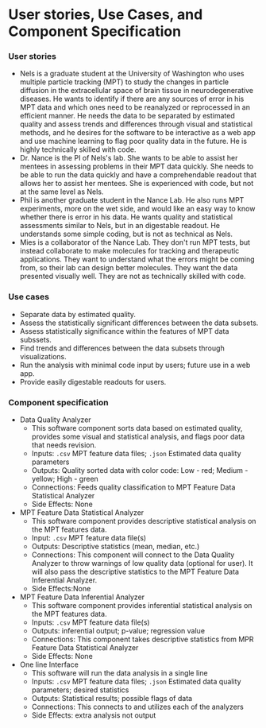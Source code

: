 # User stories, Use Cases, and Component Specification

### User stories
* Nels is a graduate student at the University of Washington who uses multiple particle tracking (MPT) to study the changes in particle diffusion in the extracellular space of brain tissue in neurodegenerative diseases. He wants to identify if there are any sources of error in his MPT data and which ones need to be reanalyzed or reprocessed in an efficient manner. He needs the data to be separated by estimated quality and assess trends and differences through visual and statistical methods, and he desires for the software to be interactive as a web app and use machine learning to flag poor quality data in the future. He is highly technically skilled with code.
* Dr. Nance is the PI of Nels's lab. She wants to be able to assist her mentees in assessing problems in their MPT data quickly. She needs to be able to run the data quickly and have a comprehendable readout that allows her to assist her mentees. She is experienced with code, but not at the same level as Nels. 
* Phil is another graduate student in the Nance Lab. He also runs MPT experiments, more on the wet side, and would like an easy way to know whether there is error in his data. He wants quality and statistical assessments similar to Nels, but in an digestable readout. He understands some simple coding, but is not as technical as Nels.
* Mies is a collaborator of the Nance Lab. They don't run MPT tests, but instead collaborate to make molecules for tracking and therapeutic applications. They want to understand what the errors might be coming from, so their lab can design better molecules. They want the data presented visually well. They are not as technically skilled with code.


### Use cases
* Separate data by estimated quality.
* Assess the statistically significant differences between the data subsets.
* Assess statistically significance within the features of MPT data subssets. 
* Find trends and differences between the data subsets through visualizations.
* Run the analysis with minimal code input by users; future use in a web app.
* Provide easily digestable readouts for users.


### Component specification 

* Data Quality Analyzer
	* This software component sorts data based on estimated quality, provides some visual and statistical analysis, and flags poor data that needs revision.
	* Inputs: `.csv` MPT feature data files; `.json` Estimated data quality parameters
	* Outputs: Quality sorted data with color code: Low - red; Medium - yellow; High - green
	* Connections: Feeds quality classification to MPT Feature Data Statistical Analyzer
	* Side Effects: None
* MPT Feature Data Statistical Analyzer
	* This software component provides descriptive statistical analysis on the MPT features data.
	* Input: `.csv` MPT feature data file(s)
	* Outputs: Descriptive statistics (mean, median, etc.)
	* Connections: This component will connect to the Data Quality Analyzer to throw warnings of low quality data (optional for user). It will also pass the descriptive statistics to the MPT Feature Data Inferential Analyzer.
	* Side Effects:None
* MPT Feature Data Inferential Analyzer
	* This software component provides inferential statistical analysis on the MPT features data.
	* Inputs: `.csv` MPT feature data file(s)
	* Outputs: inferential output; p-value; regression value
	* Connections: This component takes descriptive statistics from MPR Feature Data Statistical Analyzer
	* Side Effects: None
* One line Interface
	* This software will run the data analysis in a single line
	* Inputs: `.csv` MPT feature data files; `.json` Estimated data quality parameters; desired statistics
	* Outputs: Statistical results; possible flags of data
	* Connections: This connects to and utilizes each of the analyzers
	* Side Effects: extra analysis not output

